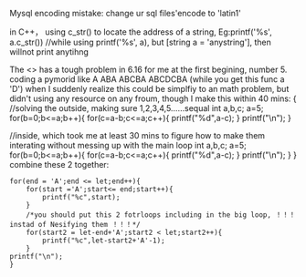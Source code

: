 Mysql encoding mistake: change ur sql files'encode to 'latin1'

in C++， using c_str() to locate the address of a string, Eg:printf('%s', a.c_str()) //while using printf('%s', a), but [string a = 'anystring'], then willnot print anytihng

The <<C plus prime vol.6>> has a tough problem in 6.16 for me at the first begining, number 5. coding a pymorid like
A
ABA
ABCBA
ABCDCBA
(while you get this func a 'D')
when I suddenly realize this could be simplfiy to an math problem, but didn't using any resource on any froum, though I make this within 40 mins:
{
//solving the outside, making sure 1,2,3,4,5……sequal
int a,b,c;
    a=5;
    for(b=0;b<=a;b++){
        for(c=a-b;c<=a;c++){
        printf("%d",a-c);
    }
        printf("\n");
    }

//inside, which took me at least 30 mins to figure how to make them interating without messing up with the main loop
   int a,b,c;
    a=5;
    for(b=0;b<=a;b++){
        for(c=a-b;c<=a;c++){
        printf("%d",a-c);
    }
        printf("\n");
    }
}
combine these 2 together:

    for(end = 'A';end <= let;end++){
        for(start ='A';start<= end;start++){
            printf("%c",start);  
        }
        /*you should put this 2 fotrloops including in the big loop, ！！！instad of Nesifying them ！！！*/
        for(start2 = let-end+'A';start2 < let;start2++){
            printf("%c",let-start2+'A'-1);  
        }
    printf("\n");  
    }
